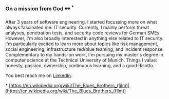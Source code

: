 ### On a mission from God 🕶 <sup>*</sup>

After 3 years of software engineering, I started focussing more on what always fascinated me: IT security.
Currently, I mainly perform threat analyses, penetration tests, and security code reviews for German SMEs.
However, I'm also broadly interested in anything else related to IT security. I'm particularly excited to learn more about topics like risk management, social engineering, infrastructure red/blue teaming, and incident response.
Complementary to my hands-on work, I'm pursuing my master's degree in computer science at the Technical University of Munich.
Things I value: honesty, passion, ownership, continuous learning, and a good Risotto.

You best reach me on [LinkedIn](https://www.linkedin.com/in/nico-fechtner-08397a171/).

\* [https://en.wikipedia.org/wiki/The_Blues_Brothers_(film)](https://en.wikipedia.org/wiki/The_Blues_Brothers_(film))

